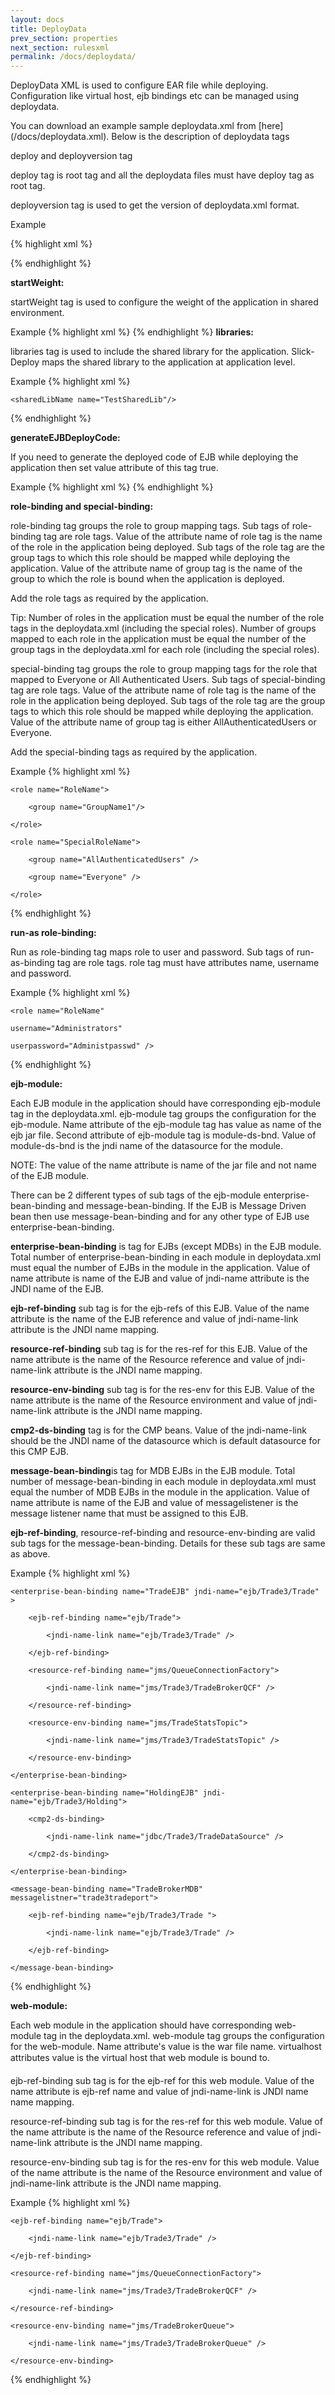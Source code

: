 ```yaml
---
layout: docs
title: DeployData
prev_section: properties
next_section: rulesxml
permalink: /docs/deploydata/
---
```


DeployData XML is used to configure EAR file while deploying. Configuration like virtual host, ejb bindings etc can be managed using deploydata.
 
You can download an example sample deploydata.xml from [here] (/docs/deploydata.xml).
Below is the description of deploydata tags

 deploy and deployversion tag

deploy tag is root tag and all the deploydata files must have deploy tag as root tag.

deployversion tag is used to get the version of deploydata.xml format. 

Example

{% highlight xml %}
<deploy>

<deployversion value="1.0.0" />

{% endhighlight %}

**startWeight:**

startWeight tag is used to configure the weight of the application in shared environment.

Example
{% highlight xml %}
<startingWeight value="1"/>
{% endhighlight %}
**libraries:**

libraries tag is used to include the shared library for the application. Slick-Deploy maps the shared library to the application at application level.

Example
{% highlight xml %}
<libraries>

    <sharedLibName name="TestSharedLib"/> 

</libraries>
{% endhighlight %}

**generateEJBDeployCode:**

If you need to generate the deployed code of EJB while deploying the application then set value attribute of this tag true.

Example
{% highlight xml %}
    <generateEJBDeployCode value="true"/> 
{% endhighlight %}

**role-binding and special-binding:**

role-binding tag groups the role to group mapping tags. Sub tags of role-binding tag are role tags. Value of the attribute name of role tag is the name of the role in the application being deployed. Sub tags of the role tag are the group tags to which this role should be mapped while deploying the application. Value of the attribute name of group tag is the name of the group to which the role is bound when the application is deployed.

Add the role tags as required by the application.

Tip: Number of roles in the application must be equal the number of the role tags in the deploydata.xml (including the special roles). Number of groups mapped to each role in the application must be equal the number of the group tags in the deploydata.xml for each role (including the special roles).

special-binding tag groups the role to group mapping tags for the role that mapped to Everyone or All Authenticated Users. Sub tags of special-binding tag are role tags. Value of the attribute name of role tag is the name of the role in the application being deployed. Sub tags of the role tag are the group tags to which this role should be mapped while deploying the application. Value of the attribute name of group tag is either AllAuthenticatedUsers or Everyone.

Add the special-binding tags as required by the application.

Example
{% highlight xml %}
<role-binding>

    <role name="RoleName"> 

        <group name="GroupName1"/>

    </role>

</role-binding>

<special-binding>

    <role name="SpecialRoleName">

        <group name="AllAuthenticatedUsers" />

        <group name="Everyone" />

    </role>

</special-binding>
{% endhighlight %}

**run-as role-binding:**

Run as role-binding tag maps role to user and password. Sub tags of run-as-binding tag are role tags. role tag must have attributes name, username and password.

Example
{% highlight xml %}
<run-as-binding>

    <role name="RoleName" 

    username="Administrators" 

    userpassword="Administpasswd" /> 

</run-as-binding>
{% endhighlight %}

**ejb-module:**

Each EJB module in the application should have corresponding ejb-module tag in the deploydata.xml. ejb-module tag groups the configuration for the ejb-module. Name attribute of the ejb-module tag has value as name of the ejb jar file. Second attribute of ejb-module tag is module-ds-bnd. Value of module-ds-bnd is the jndi name of the datasource for the module.

NOTE: The value of the name attribute is name of the jar file and not name of the EJB module.

There can be 2 different types of sub tags of the ejb-module enterprise-bean-binding and message-bean-binding. If the EJB is Message Driven bean then use message-bean-binding and for any other type of EJB use enterprise-bean-binding.

**enterprise-bean-binding** is tag for EJBs (except MDBs) in the EJB module. Total number of enterprise-bean-binding in each module in deploydata.xml must equal the number of EJBs in the module in the application. Value of name attribute is name of the EJB and value of jndi-name attribute is the JNDI name of the EJB.

**ejb-ref-binding** sub tag is for the ejb-refs of this EJB. Value of the name attribute is the name of the EJB reference and value of jndi-name-link attribute is the JNDI name mapping.

**resource-ref-binding** sub tag is for the res-ref for this EJB. Value of the name attribute is the name of the Resource reference and value of jndi-name-link attribute is the JNDI name mapping.

**resource-env-binding** sub tag is for the res-env for this EJB. Value of the name attribute is the name of the Resource environment and value of jndi-name-link attribute is the JNDI name mapping.

**cmp2-ds-binding** tag is for the CMP beans. Value of the jndi-name-link should be the JNDI name of the datasource which is default datasource for this CMP EJB.

**message-bean-binding**is tag for MDB EJBs in the EJB module. Total number of message-bean-binding in each module in deploydata.xml must equal the number of MDB EJBs in the module in the application. Value of name attribute is name of the EJB and value of messagelistener is the message listener name that must be assigned to this EJB.

**ejb-ref-binding**, resource-ref-binding and resource-env-binding are valid sub tags for the message-bean-binding. Details for these sub tags are same as above.

Example
{% highlight xml %}
<ejb-module name="trade3EJB.jar" module-ds-bnd="jdbc/Trade3/TradeDataSource">

    <enterprise-bean-binding name="TradeEJB" jndi-name="ejb/Trade3/Trade" >

        <ejb-ref-binding name="ejb/Trade">

            <jndi-name-link name="ejb/Trade3/Trade" />

        </ejb-ref-binding>

        <resource-ref-binding name="jms/QueueConnectionFactory">

            <jndi-name-link name="jms/Trade3/TradeBrokerQCF" />

        </resource-ref-binding>

        <resource-env-binding name="jms/TradeStatsTopic">

            <jndi-name-link name="jms/Trade3/TradeStatsTopic" />

        </resource-env-binding>

    </enterprise-bean-binding>

    <enterprise-bean-binding name="HoldingEJB" jndi-name="ejb/Trade3/Holding">

        <cmp2-ds-binding>

            <jndi-name-link name="jdbc/Trade3/TradeDataSource" />

        </cmp2-ds-binding>

    </enterprise-bean-binding>

    <message-bean-binding name="TradeBrokerMDB" messagelistner="trade3tradeport">

        <ejb-ref-binding name="ejb/Trade3/Trade ">

            <jndi-name-link name="ejb/Trade3/Trade" />

        </ejb-ref-binding>

    </message-bean-binding>

</ejb-module>
{% endhighlight %}

**web-module:**

Each web module in the application should have corresponding web-module tag in the deploydata.xml. web-module tag groups the configuration for the web-module. Name attribute's value is the war file name. virtualhost attributes value is the virtual host that web module is bound to.

ejb-ref-binding sub tag is for the ejb-ref for this web module. Value of the name attribute is ejb-ref name and value of jndi-name-link is JNDI name name mapping.

resource-ref-binding sub tag is for the res-ref for this web module. Value of the name attribute is the name of the Resource reference and value of jndi-name-link attribute is the JNDI name mapping.

resource-env-binding sub tag is for the res-env for this web module. Value of the name attribute is the name of the Resource environment and value of jndi-name-link attribute is the JNDI name mapping.

Example
{% highlight xml %}
<web-module name="trade3Web.war" virtualhost="www_host">

    <ejb-ref-binding name="ejb/Trade">

        <jndi-name-link name="ejb/Trade3/Trade" />

    </ejb-ref-binding>

    <resource-ref-binding name="jms/QueueConnectionFactory">

        <jndi-name-link name="jms/Trade3/TradeBrokerQCF" />

    </resource-ref-binding>

    <resource-env-binding name="jms/TradeBrokerQueue">

        <jndi-name-link name="jms/Trade3/TradeBrokerQueue" />

    </resource-env-binding>

</web-module>

<web-module name="soap.war" virtualhost="www_host">

</web-module>
{% endhighlight %}
